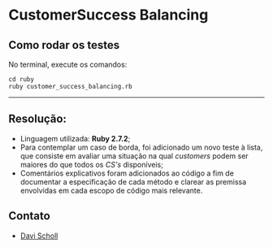 # CustomerSuccess Balancing

## Como rodar os testes

No terminal, execute os comandos:

```
cd ruby
ruby customer_success_balancing.rb
```
---

## Resolução:

- Linguagem utilizada: **Ruby 2.7.2**;
- Para contemplar um caso de borda, foi adicionado um novo teste à lista, que consiste em avaliar uma situação na qual _customers_ podem ser maiores do que todos os _CS's_ disponíveis;
- Comentários explicativos foram adicionados ao código a fim de documentar a especificação de cada método e clarear as premissa envolvidas em cada escopo de código mais relevante.

## Contato
- [Davi Scholl](https://www.linkedin.com/in/davischoll/)